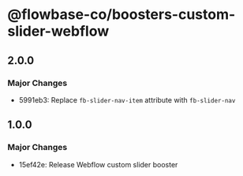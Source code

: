 # @flowbase-co/boosters-custom-slider-webflow

## 2.0.0

### Major Changes

- 5991eb3: Replace `fb-slider-nav-item` attribute with `fb-slider-nav`

## 1.0.0

### Major Changes

- 15ef42e: Release Webflow custom slider booster
